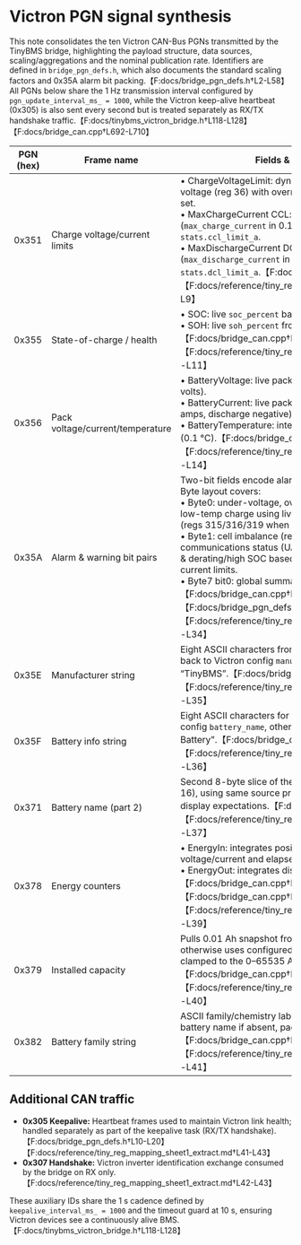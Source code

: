 # Victron PGN signal synthesis

This note consolidates the ten Victron CAN-Bus PGNs transmitted by the TinyBMS bridge, highlighting the payload structure, data sources, scaling/aggregations and the nominal publication rate. Identifiers are defined in `bridge_pgn_defs.h`, which also documents the standard scaling factors and 0x35A alarm bit packing.【F:docs/bridge_pgn_defs.h†L2-L58】 All PGNs below share the 1 Hz transmission interval configured by `pgn_update_interval_ms_ = 1000`, while the Victron keep-alive heartbeat (0x305) is also sent every second but is treated separately as RX/TX handshake traffic.【F:docs/tinybms_victron_bridge.h†L118-L128】【F:docs/bridge_can.cpp†L692-L710】

| PGN (hex) | Frame name | Fields & TinyBMS sources | Conversion / aggregation | Publish timing |
|-----------|------------|--------------------------|--------------------------|----------------|
| 0x351 | Charge voltage/current limits | • ChargeVoltageLimit: dynamic CVL derived from live pack voltage (reg 36) with overrides when `stats.cvl_current_v` is set.<br>• MaxChargeCurrent CCL: starts from reg 103 (`max_charge_current` in 0.1 A) and can be overridden by `stats.ccl_limit_a`.<br>• MaxDischargeCurrent DCL: starts from reg 102 (`max_discharge_current` in 0.1 A) and can be overridden by `stats.dcl_limit_a`.【F:docs/bridge_can.cpp†L525-L536】【F:docs/reference/tiny_reg_mapping_sheet1_extract.md†L7-L9】 | • CVL encoded as 0.01 V (×100).<br>• CCL/DCL encoded as 0.1 A (×10).<br>Logic ensures positive unsigned outputs for Victron expectations.【F:docs/bridge_can.cpp†L525-L536】【F:docs/reference/tiny_reg_mapping_sheet1_extract.md†L7-L9】 | 1 Hz (shared PGN interval). | 
| 0x355 | State-of-charge / health | • SOC: live `soc_percent` based on Tiny register 46 (0.002 %).<br>• SOH: live `soh_percent` from Tiny register 45 (0.002 %).【F:docs/bridge_can.cpp†L506-L517】【F:docs/reference/tiny_reg_mapping_sheet1_extract.md†L10-L11】 | Both fields scaled to 0.1 % (×10) before packing into unsigned 16-bit values.【F:docs/bridge_can.cpp†L513-L516】【F:docs/reference/tiny_reg_mapping_sheet1_extract.md†L10-L11】 | 1 Hz. |
| 0x356 | Pack voltage/current/temperature | • BatteryVoltage: live pack voltage from register 36 (float volts).<br>• BatteryCurrent: live pack current from register 38 (float amps, discharge negative).<br>• BatteryTemperature: internal temperature from register 48 (0.1 °C).【F:docs/bridge_can.cpp†L491-L503】【F:docs/reference/tiny_reg_mapping_sheet1_extract.md†L12-L14】 | Voltage quantized to 0.01 V (×100), current to 0.1 A (×10, signed), temperature kept in native 0.1 °C units.【F:docs/bridge_can.cpp†L497-L503】【F:docs/reference/tiny_reg_mapping_sheet1_extract.md†L12-L14】 | 1 Hz. |
| 0x35A | Alarm & warning bit pairs | Two-bit fields encode alarms (2), warnings (1), normal (0). Byte layout covers:<br>• Byte0: under-voltage, over-voltage, over-temperature, low-temp charge using live pack values and thresholds (regs 315/316/319 when present, otherwise Victron config).<br>• Byte1: cell imbalance (reg 52 vs thresholds), communications status (UART/CAN stats, keepalive), low SOC & derating/high SOC based on Victron thresholds and live current limits.<br>• Byte7 bit0: global summary (alarm vs warning).【F:docs/bridge_can.cpp†L539-L609】【F:docs/bridge_pgn_defs.h†L30-L57】【F:docs/reference/tiny_reg_mapping_sheet1_extract.md†L15-L34】 | `encode2bit` helper enforces Victron 2-bit semantics. Comparisons leverage live snapshots (cells, temps, pack current), Tiny configuration cut-offs and Victron warning thresholds for hysteresis behaviour.【F:docs/bridge_can.cpp†L545-L609】【F:docs/bridge_pgn_defs.h†L30-L58】 | 1 Hz. |
| 0x35E | Manufacturer string | Eight ASCII characters from register 500 when available; falls back to Victron config `manufacturer_name` or defaults to “TinyBMS”.【F:docs/bridge_can.cpp†L612-L618】【F:docs/reference/tiny_reg_mapping_sheet1_extract.md†L35-L35】 | ASCII padded with zeros per Victron requirements.【F:docs/reference/tiny_reg_mapping_sheet1_extract.md†L35-L35】 | 1 Hz. |
| 0x35F | Battery info string | Eight ASCII characters for the battery name: prioritises Victron config `battery_name`, otherwise register 502, default “Lithium Battery”.【F:docs/bridge_can.cpp†L620-L626】【F:docs/reference/tiny_reg_mapping_sheet1_extract.md†L36-L36】 | ASCII padded to 8 bytes.【F:docs/reference/tiny_reg_mapping_sheet1_extract.md†L36-L36】 | 1 Hz. |
| 0x371 | Battery name (part 2) | Second 8-byte slice of the battery name string (characters 9–16), using same source priority as 0x35F to satisfy Victron display expectations.【F:docs/bridge_can.cpp†L628-L634】【F:docs/reference/tiny_reg_mapping_sheet1_extract.md†L37-L37】 | ASCII padded to 8 bytes.【F:docs/reference/tiny_reg_mapping_sheet1_extract.md†L37-L37】 | 1 Hz. |
| 0x378 | Energy counters | • EnergyIn: integrates positive power (charging) using live voltage/current and elapsed time via `updateEnergyCounters`.<br>• EnergyOut: integrates discharge energy similarly.【F:docs/bridge_can.cpp†L453-L488】【F:docs/bridge_can.cpp†L636-L647】【F:docs/reference/tiny_reg_mapping_sheet1_extract.md†L38-L39】 | Energy values encoded as unsigned 32-bit integers with 100 Wh resolution (`encodeEnergyWh`).【F:docs/bridge_can.cpp†L636-L647】【F:docs/reference/tiny_reg_mapping_sheet1_extract.md†L38-L39】 | 1 Hz (reflecting cumulative totals). |
| 0x379 | Installed capacity | Pulls 0.01 Ah snapshot from register 306 when available; otherwise uses configured nominal capacity. Values are clamped to the 0–65535 Ah Victron range before encoding.【F:docs/bridge_can.cpp†L649-L671】【F:docs/reference/tiny_reg_mapping_sheet1_extract.md†L37-L40】 | Rounded to nearest Ah and packed as unsigned 16-bit value.【F:docs/bridge_can.cpp†L655-L671】 | 1 Hz. |
| 0x382 | Battery family string | ASCII family/chemistry label from register 502, falling back to battery name if absent, padded to eight bytes.【F:docs/bridge_can.cpp†L674-L680】【F:docs/reference/tiny_reg_mapping_sheet1_extract.md†L41-L41】 | ASCII padded to 8 bytes.【F:docs/reference/tiny_reg_mapping_sheet1_extract.md†L41-L41】 | 1 Hz. |

## Additional CAN traffic

- **0x305 Keepalive:** Heartbeat frames used to maintain Victron link health; handled separately as part of the keepalive task (RX/TX handshake).【F:docs/bridge_pgn_defs.h†L10-L20】【F:docs/reference/tiny_reg_mapping_sheet1_extract.md†L41-L43】  
- **0x307 Handshake:** Victron inverter identification exchange consumed by the bridge on RX only.【F:docs/reference/tiny_reg_mapping_sheet1_extract.md†L42-L43】

These auxiliary IDs share the 1 s cadence defined by `keepalive_interval_ms_ = 1000` and the timeout guard at 10 s, ensuring Victron devices see a continuously alive BMS.【F:docs/tinybms_victron_bridge.h†L118-L128】
